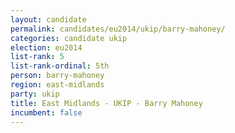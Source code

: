 ```yaml
---
layout: candidate
permalink: candidates/eu2014/ukip/barry-mahoney/
categories: candidate ukip
election: eu2014
list-rank: 5
list-rank-ordinal: 5th
person: barry-mahoney
region: east-midlands
party: ukip
title: East Midlands - UKIP - Barry Mahoney
incumbent: false
---
```

